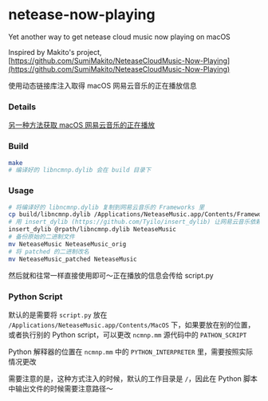 # netease-now-playing
Yet another way to get netease cloud music now playing on macOS

Inspired by Makito's project, [https://github.com/SumiMakito/NeteaseCloudMusic-Now-Playing](https://github.com/SumiMakito/NeteaseCloudMusic-Now-Playing)

使用动态链接库注入取得 macOS 网易云音乐的正在播放信息

### Details

[另一种方法获取 macOS 网易云音乐的正在播放](https://blog.0xbbc.com/2020/02/yet-another-way-to-get-netease-cloud-music-now-playing-on-macos/)

### Build
```bash
make
# 编译好的 libncmnp.dylib 会在 build 目录下
```

### Usage
```bash
# 将编译好的 libncmnp.dylib 复制到网易云音乐的 Frameworks 里
cp build/libncmnp.dylib /Applications/NeteaseMusic.app/Contents/Frameworks
# 用 insert_dylib (https://github.com/Tyilo/insert_dylib) 让网易云音乐依赖这个 dylib
insert_dylib @rpath/libncmnp.dylib NeteaseMusic
# 备份原始的二进制文件
mv NeteaseMusic NeteaseMusic_orig
# 将 patched 的二进制改名
mv NeteaseMusic_patched NeteaseMusic
```

然后就和往常一样直接使用即可～正在播放的信息会传给 script.py

### Python Script
默认的是需要将 `script.py` 放在 `/Applications/NeteaseMusic.app/Contents/MacOS` 下，如果要放在别的位置，或者执行别的 Python script，可以更改 `ncmnp.mm` 源代码中的 `PATHON_SCRIPT`

Python 解释器的位置在 `ncmnp.mm` 中的 `PYTHON_INTERPRETER` 里，需要按照实际情况更改

需要注意的是，这种方式注入的时候，默认的工作目录是 `/`，因此在 Python 脚本中输出文件的时候需要注意路径～
